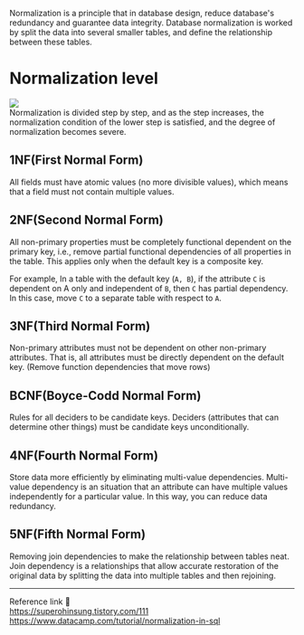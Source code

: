 Normalization is a principle that in database design, reduce database's redundancy and guarantee data integrity. Database normalization is worked by split the data into several smaller tables, and define the relationship between these tables.
# Normalization level
![](https://guides.visual-paradigm.com/wp-content/uploads/2023/09/img_6503eac4b1cdf.png)           
Normalization is divided step by step, and as the step increases, the normalization condition of the lower step is satisfied, and the degree of normalization becomes severe.
## 1NF(First Normal Form)
All fields must have atomic values (no more divisible values), which means that a field must not contain multiple values. 
## 2NF(Second Normal Form)
All non-primary properties must be completely functional dependent on the primary key, i.e., remove partial functional dependencies of all properties in the table. This applies only when the default key is a composite key. 

For example, In a table with the default key (`A, B`), if the attribute `C` is dependent on A only and independent of `B`, then `C` has partial dependency. In this case, move `C` to a separate table with respect to `A`.
## 3NF(Third Normal Form)
Non-primary attributes must not be dependent on other non-primary attributes. That is, all attributes must be directly dependent on the default key. (Remove function dependencies that move rows)
## BCNF(Boyce-Codd Normal Form)
Rules for all deciders to be candidate keys. Deciders (attributes that can determine other things) must be candidate keys unconditionally.
## 4NF(Fourth Normal Form)
Store data more efficiently by eliminating multi-value dependencies. Multi-value dependency is an situation that an attribute can have multiple values independently for a particular value. In this way, you can reduce data redundancy.
## 5NF(Fifth Normal Form)
Removing join dependencies to make the relationship between tables neat. Join dependency is a relationships that allow accurate restoration of the original data by splitting the data into multiple tables and then rejoining.

---
Reference link 🙂          
https://superohinsung.tistory.com/111          
https://www.datacamp.com/tutorial/normalization-in-sql